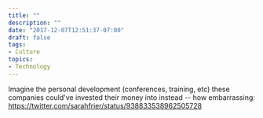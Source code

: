 ```yaml
---
title: ""
description: ""
date: "2017-12-07T12:51:37-07:00"
draft: false
tags:
- Culture
topics:
- Technology
---
```

Imagine the personal development (conferences, training, etc) these companies could've invested their money into instead -- how embarrassing: https://twitter.com/sarahfrier/status/938833538962505728
